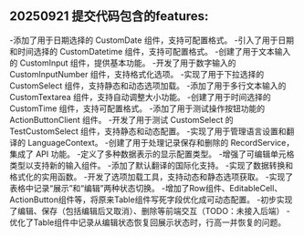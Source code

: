 ## 20250921 提交代码包含的features:
-添加了用于日期选择的 CustomDate 组件，支持可配置格式。
-引入了用于日期和时间选择的 CustomDatetime 组件，支持可配置格式。
-创建了用于文本输入的 CustomInput 组件，提供基本功能。
-开发了用于数字输入的 CustomInputNumber 组件，支持格式化选项。
-实现了用于下拉选择的 CustomSelect 组件，支持静态和动态选项加载。
-添加了用于多行文本输入的 CustomTextarea 组件，支持自动调整大小功能。
-创建了用于时间选择的 CustomTime 组件，支持可配置格式。
-添加了用于测试操作按钮功能的 ActionButtonClient 组件。
-开发了用于测试 CustomSelect 的 TestCustomSelect 组件，支持静态和动态配置。
-实现了用于管理语言设置和翻译的 LanguageContext。
-创建了用于处理记录保存和删除的 RecordService，集成了 API 功能。
-定义了多种数据表示的显示配置类型。
-增强了可编辑单元格类型以支持新的输入组件。
-添加了默认翻译的国际化支持。
-实现了数据转换和格式化的实用函数。
-开发了选项加载工具，支持动态和静态选项获取。
-实现了表格中记录“展示”和“编辑”两种状态切换。
-增加了Row组件、EditableCell、ActionButton组件等，将原来Table组件写死字段优化成可动态配置。
-初步实现了编辑、保存（包括编辑后又取消）、删除等前端交互（TODO：未接入后端）
-优化了Table组件中记录从编辑状态恢复回展示状态时，行高一并恢复的问题。
